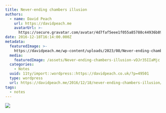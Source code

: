 ```yaml
---
title: Never-ending chambers illusion
authors:
  - name: David Peach
    url: https://davidpeach.me
    avatarUrl: >-
      https://secure.gravatar.com/avatar/4d7faf5eee1f055a85788c44936b8995eaab6dfb004e7854ec747ccb272e91ee?s=96&d=mm&r=g
date: 2016-12-18T16:14:00.000Z
metadata:
  featuredImage: >-
    https://davidpeach.me/wp-content/uploads/2023/08/Never-ending-chambers-illusion.jpg
  media:
    featuredImage: /assets/Never-ending-chambers-illusion-vDJr35IIaMjc.jpg
  categories:
    - Notes
  uuid: 11ty/import::wordpress::https://davidpeach.co.uk/?p=49501
  type: wordpress
  url: https://davidpeach.me/2016/12/18/never-ending-chambers-illusion/
tags:
  - notes
---
```

[![](/assets/Never-ending-chambers-illusion-nD76g5eC8x4k.jpg)](/assets/Never-ending-chambers-illusion-nD76g5eC8x4k.jpg)